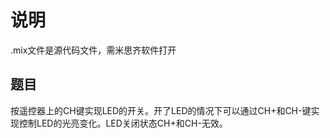 # 说明  
.mix文件是源代码文件，需米思齐软件打开
## 题目  
按遥控器上的CH键实现LED的开关。开了LED的情况下可以通过CH+和CH-键实现控制LED的光亮变化。LED关闭状态CH+和CH-无效。  
